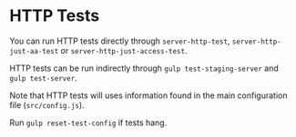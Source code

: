 # HTTP Tests

You can run HTTP tests directly through `server-http-test`, 
`server-http-just-aa-test` or `server-http-just-access-test`.

HTTP tests can be run indirectly through `gulp test-staging-server` 
and `gulp test-server`.

Note that HTTP tests will uses information found in the main
configuration file (`src/config.js`).

Run `gulp reset-test-config` if tests hang.